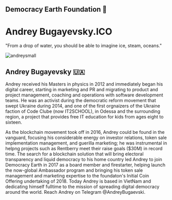 ## Democracy Earth Foundation 🌿
# Andrey Bugayevsky.ICO
"From a drop of water, you should be able to imagine ice, steam, oceans."

![andreysmall](https://user-images.githubusercontent.com/24529258/38320024-4918d2f8-37e8-11e8-8457-a1ceff633c57.png)

## Andrey Bugayevsky 🇺🇦
Andrey received his Masters in physics in 2012 and immediately began his digital career, starting in marketing and PR and migrating to product and project management, coaching and operations with software development teams. He was an activist during the democratic reform movement that swept Ukraine during 2014, and one of the first orgnaizers of the Ukraine faction of Code Clube (now IT2SCHOOL), in Odessa and the surrounding region, a project that provides free IT education for kids from ages eight to sixteen.

As the blockchain movement took off in 2016, Andrey could be found in the vanguard, focusing his considerable energy on investor relations, token sale implementation management, and guerilla marketing; he was instrumental in helpng projects such as Rentberry meet their raise goals ($30M) in record time. The search for a blockchain solution that will bring electoral transparency and liquid democracy to his home country led Andrey to join Democracy Earth in 2017 as a board member and firestarter, helping launch the now-global Ambassador program and bringing his token sale management and marketing expertise to the foundaton's Initial Coin Offering undertaking of 2018. Today Andrey is based in VietNam and dedicating himself fulltime to the  mission of spreading digital democracy around the world. Reach Andrey on Telegram @AndreyBugaevski.

